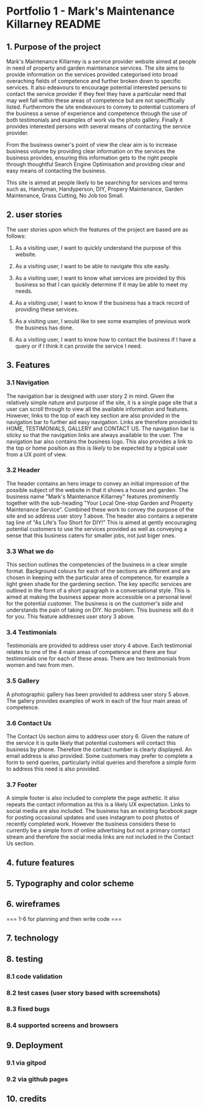 # Portfolio 1 - Mark's Maintenance Killarney README

## 1. Purpose of the project

Mark's Maintenance Killarney is a service provider website aimed at people in need of property and garden maintenance services. The site aims to provide information on the services provided categorised into broad overaching fields of competence and further broken down to specific services. It also edeavours to encourage potential interested persons to contact the service provider if they feel they have a particular need that may well fall within these areas of competence but are not speciffically listed. Furthermore the site endeavours to convey to potential customers of the business a sense of experience and competence through the use of both testimonials and examples of work via the photo gallery. Finally it provides interested persons with several means of contacting the service provider.

From the business owner's point of view the clear aim is to increase business volume by providing clear information on the services the business provides, ensuring this information gets to the right people through thoughtful Search Engine Optimisation and providing clear and easy means of contacting the business.

This site is aimed at people likely to be searching for services and terms such as, Handyman, Handyperson, DIY, Propery Maintenance, Garden Maintenance, Grass Cutting, No Job too Small.

## 2. user stories

The user stories upon which the features of the project are based are as follows:

1. As a visiting user, I want to quickly understand the purpose of this website.

2. As a visiting user, I want to be able to navigate this site easily.

3. As a visiting user, I want to know what services are provided by this business so that I can quickly determine if it may be able to meet my needs.

4. As a visiting user, I want to know if the business has a track record of providing these services.

5. As a visiting user, I would like to see some examples of previous work the business has done.

6. As a visiting user, I want to know how to contact the business if I have a query or if I think it can provide the service I need.

## 3. Features

### 3.1 Navigation

The navigation bar is designed with user story 2 in mind. Given the relatively simple nature and purpose of the site, it is a single page site that a user can scroll through to view all the available information and features. However, links to the top of each key section are also provided in the navigation bar to further aid easy navigation. Links are therefore provided to HOME, TESTIMONIALS, GALLERY and CONTACT US. The navigation bar is sticky so that the navigation links are always available to the user. The navigation bar also contains the business logo. This also provides a link to the top or home position as this is likely to be expected by a typical user from a UX point of view.

### 3.2 Header

The header contains an hero image to convey an initial impression of the possible subject of the website in that it shows a house and garden. The business name "Mark's Maintenance Killarney" features prominently together with the sub-heading "Your Local One-stop Garden and Property Maintenance Service". Combined these work to convey the purpose of the site and so address user story 1 above. The header also contains a seperate tag line of "As Life's Too Short for DIY!" This is aimed at gently encouraging potential customers to use the services provided as well as conveying a sense that this business caters for smaller jobs, not just biger ones.

### 3.3 What we do

This section outlines the competencies of the business in a clear simple format. Background colours for each of the sections are different and are chosen in keeping with the particular area of competence, for example a light green shade for the gardening section. The key specific services are outlined in the form of a short paragraph in a conversational style. This is aimed at making the business appear more accessible on a personal level for the potential customer. The business is on the customer's side and understands the pain of taking on DIY. No problem. This business will do it for you. This feature addresses user story 3 above.

### 3.4 Testimonials

Testimonials are provided to address user story 4 above. Each testimonial relates to one of the 4 main areas of competence and there are four testimonials one for each of these areas. There are two testimonials from women and two from men.

### 3.5 Gallery

A photographic gallery has been provided to address user story 5 above. The gallery provides examples of work in each of the four main areas of competence.

### 3.6 Contact Us

The Contact Us section aims to address user story 6. Given the nature of the service it is quite likely that potential customers will contact this business by phone. Therefore the contact number is clearly displayed. An email address is also provided. Some customers may prefer to complete a form to send queries, particularly initial queries and therefore a simple form to address this need is also provided.

### 3.7 Footer

A simple footer is also included to complete the page asthetic. It also repeats the contact information as this is a likely UX expectation. Links to social media are also included. The business has an existing facebook page for posting occasional updates and uses instagram to post photos of recently completed work. However the business considers these to currently be a simple form of online advertising but not a primary contact stream and therefore the social media links are not included in the Contact Us section.

## 4. future features
## 5. Typography and color scheme
## 6. wireframes
=== 1-6 for planning and then write code ===
## 7. technology
## 8. testing
   ### 8.1 code validation
   ### 8.2 test cases (user story based with screenshots)
   ### 8.3 fixed bugs
   ### 8.4 supported screens and browsers
## 9. Deployment
   ### 9.1 via gitpod
   ### 9.2 via github pages
## 10. credits

